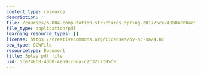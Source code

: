 ```yaml
---
content_type: resource
description: ''
file: /courses/6-004-computation-structures-spring-2017/5ce748b04db04e59c66ac2c32c7b95f9_i1tUBZLWD3o.pdf
file_type: application/pdf
learning_resource_types: []
license: https://creativecommons.org/licenses/by-nc-sa/4.0/
ocw_type: OCWFile
resourcetype: Document
title: 3play pdf file
uid: 5ce748b0-4db0-4e59-c66a-c2c32c7b95f9
---
```

